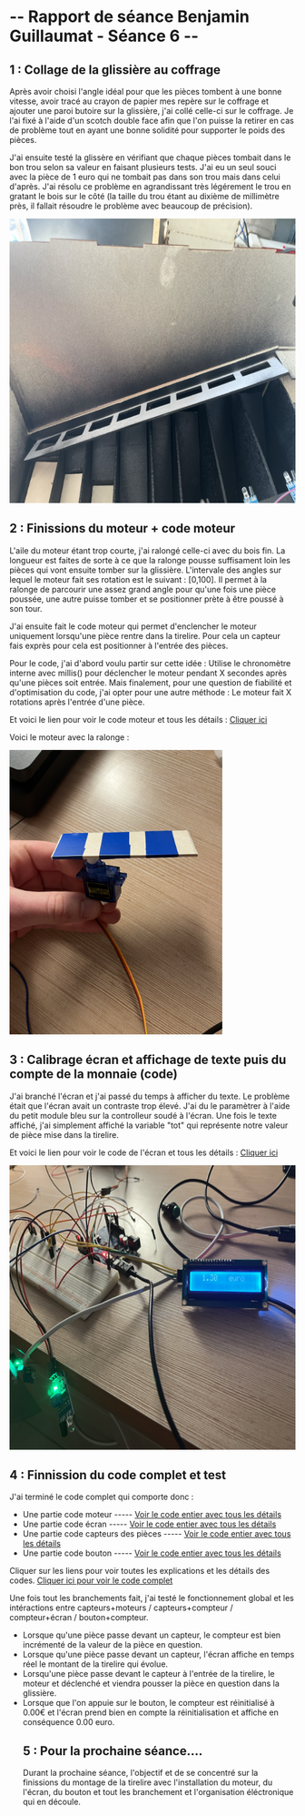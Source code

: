 # -- Rapport de séance Benjamin Guillaumat - Séance 6 -- #

## 1 : Collage de la glissière au coffrage

<p> Après avoir choisi l'angle idéal pour que les pièces tombent à une bonne vitesse, avoir tracé au crayon de papier mes repère sur le coffrage et ajouter une paroi butoire sur la glissière, j'ai collé celle-ci sur le coffrage. Je l'ai fixé à l'aide d'un scotch double face afin que l'on puisse la retirer en cas de problème tout en ayant une bonne solidité pour supporter le poids des pièces. </p>

<p> J'ai ensuite testé la glissère en vérifiant que chaque pièces tombait dans le bon trou selon sa valeur en faisant plusieurs tests. J'ai eu un seul souci avec la pièce de 1 euro qui ne tombait pas dans son trou mais dans celui d'après. J'ai résolu ce problème en agrandissant très légérement le trou en gratant le bois sur le côté (la taille du trou étant au dixième de millimètre près, il fallait résoudre le problème avec beaucoup de précision). </p>

<img src="../../Images/glissiere_fixe.png" alt="Ajout photo le 15/02 (glissière collé)" height="500"/>

## 2 : Finissions du moteur + code moteur

<p>L'aile du moteur étant trop courte, j'ai ralongé celle-ci avec du bois fin. La longueur est faites de sorte à ce que la ralonge pousse suffisament loin les pièces qui vont ensuite tomber sur la glissière. L'intervale des angles sur lequel le moteur fait ses rotation est le suivant : [0,100].
Il permet à la ralonge de parcourir une assez grand angle pour qu'une fois une pièce poussée, une autre puisse tomber et se positionner prète à être poussé à son tour.

<p> J'ai ensuite fait le code moteur qui permet d'enclencher le moteur uniquement lorsqu'une pièce rentre dans la tirelire. Pour cela un capteur fais exprès pour cela est positionner à l'entrée des pièces. </p>

<p>Pour le code, j'ai d'abord voulu partir sur cette idée : Utilise le chronomètre interne avec millis() pour déclencher le moteur pendant X secondes après qu'une pièces soit entrée. Mais finalement, pour une question de fiabilité et d'optimisation du code, j'ai opter pour une autre méthode : Le moteur fait X rotations après l'entrée d'une pièce.</p>

<p> Et voici le lien pour voir le code moteur et tous les détails : <a href="../../Développement/Codes/Code moteur.md"> Cliquer ici </a> </p>

<p> Voici le moteur avec la ralonge : </p>
<img src="../../Images/moteur_photo.png" alt="Moteur photo" height="500"/>


## 3 : Calibrage écran et affichage de texte puis du compte de la monnaie (code)

<p> J'ai branché l'écran et j'ai passé du temps à afficher du texte. Le problème était que l'écran avait un contraste trop élevé. J'ai du le paramètrer à l'aide du petit module bleu sur la controlleur soudé à l'écran. Une fois le texte affiché, j'ai simplement affiché la variable "tot" qui représente notre valeur de pièce mise dans la tirelire. </p>

<p> Et voici le lien pour voir le code de l'écran et tous les détails : <a href="../../Développement/Codes/Code ecran.md"> Cliquer ici </a> </p>

<img src="../../Images/ecran_photo.png" alt="Ecran photo" height="500"/>



## 4 : Finnission du code complet et test

J'ai terminé le code complet qui comporte donc :
  - Une partie code moteur   -----               <a href="../../Développement/Codes/Code moteur.md"> Voir le code entier avec tous les détails </a>
  - Une partie code écran   -----               <a href="../../Développement/Codes/Code ecran.md"> Voir le code entier avec tous les détails </a>
  - Une partie code capteurs des pièces   -----   <a href="../../Développement/Codes/Capteurs pour pièces.md"> Voir le code entier avec tous les détails </a>
  - Une partie code bouton   -----         <a href="../../Développement/Codes/Code bouton.md"> Voir le code entier avec tous les détails </a>

Cliquer sur les liens pour voir toutes les explications et les détails des codes.
<a href="../../Développement/Codes/Code complet.md"> Cliquer ici pour voir le code complet </a>


<p> Une fois tout les branchements fait, j'ai testé le fonctionnement global et les intéractions entre capteurs+moteurs / capteurs+compteur / compteur+écran / bouton+compteur. </p>

<ul> 
  <li> Lorsque qu'une pièce passe devant un capteur, le compteur est bien incrémenté de la valeur de la pièce en question. </li>
  <li> Lorsque qu'une pièce passe devant un capteur, l'écran affiche en temps réel le montant de la tirelire qui évolue. </li>
  <li> Lorsqu'une pièce passe devant le capteur à l'entrée de la tirelire, le moteur et déclenché et viendra pousser la pièce en question dans la glissière. </li>
  <li> Lorsque que l'on appuie sur le bouton, le compteur est réinitialisé à 0.00€ et l'écran prend bien en compte la réinitialisation et affiche en conséquence 0.00 euro. </li
</ul>

## 5 : Pour la prochaine séance....

Durant la prochaine séance, l'objectif et de se concentré sur la finissions du montage de la tirelire avec l'installation du moteur, du l'écran, du bouton et tout les branchement et l'organisation éléctronique qui en découle.


